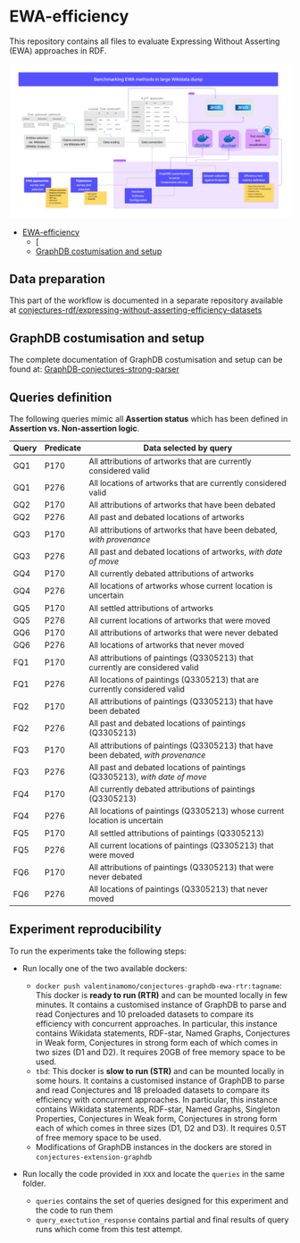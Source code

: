 # EWA-efficiency

This repository contains all files to evaluate Expressing Without Asserting (EWA) approaches in RDF.

![EWA efficiency tests workflow](documentation/ewa_efficiency_workflow_tests.png)

<!-- TOC start (generated with https://github.com/derlin/bitdowntoc) -->

- [EWA-efficiency](#ewa-efficiency)
   * [
   * [GraphDB costumisation and setup](#graphdb-costumisation-and-setup)

<!-- TOC end -->

<!-- TOC --><a name="ewa-efficiency"></a>

<!-- TOC --><a name="data-acquisition-scaling-and-conversion"></a>

## Data preparation
This part of the workflow is documented in a separate repository available at [conjectures-rdf/expressing-without-asserting-efficiency-datasets](https://github.com/conjectures-rdf/expressing-without-asserting-efficiency-datasets)

<!-- TOC --><a name="graphdb-costumisation-and-setup"></a>
## GraphDB costumisation and setup
The complete documentation of GraphDB costumisation and setup can be found at: [GraphDB-conjectures-strong-parser](https://github.com/conjectures-rdf/GraphDB-conjectures-strong-parser)

## Queries definition

The following queries mimic all **Assertion status** which has been defined in **Assertion vs. Non-assertion logic**. 

| Query | Predicate | Data selected by query |
|-------|-----------|------------------------|
| GQ1   | P170      | All attributions of artworks that are currently considered valid |
| GQ1   | P276      | All locations of artworks that are currently considered valid |
| GQ2   | P170      | All attributions of artworks that have been debated |
| GQ2   | P276      | All past and debated locations of artworks |
| GQ3   | P170      | All attributions of artworks that have been debated, *with provenance* |
| GQ3   | P276      | All past and debated locations of artworks, *with date of move* |
| GQ4   | P170      | All currently debated attributions of artworks |
| GQ4   | P276      | All locations of artworks whose current location is uncertain |
| GQ5   | P170      | All settled attributions of artworks |
| GQ5   | P276      | All current locations of artworks that were moved |
| GQ6   | P170      | All attributions of artworks that were never debated |
| GQ6   | P276      | All locations of artworks that never moved |
| FQ1   | P170      | All attributions of paintings (Q3305213) that currently are considered valid |
| FQ1   | P276      | All locations of paintings (Q3305213) that are currently considered valid |
| FQ2   | P170      | All attributions of paintings (Q3305213) that have been debated |
| FQ2   | P276      | All past and debated locations of paintings (Q3305213) |
| FQ3   | P170      | All attributions of paintings (Q3305213) that have been debated, *with provenance* |
| FQ3   | P276      | All past and debated locations of paintings (Q3305213), *with date of move* |
| FQ4   | P170      | All currently debated attributions of paintings (Q3305213) |
| FQ4   | P276      | All locations of paintings (Q3305213) whose current location is uncertain |
| FQ5   | P170      | All settled attributions of paintings (Q3305213) |
| FQ5   | P276      | All current locations of paintings (Q3305213) that were moved |
| FQ6   | P170      | All attributions of paintings (Q3305213) that were never debated |
| FQ6   | P276      | All locations of paintings (Q3305213) that never moved |


## Experiment reproducibility

To run the experiments take the following steps:
- Run locally one of the two available dockers:
  - ```docker push valentinamomo/conjectures-graphdb-ewa-rtr:tagname```: This docker is **ready to run (RTR)** and can be mounted locally in few minutes. It contains a customised instance of GraphDB to parse and read Conjectures and 10 preloaded datasets to compare its efficiency with concurrent approaches. In particular, this instance contains Wikidata statements, RDF-star, Named Graphs, Conjectures in Weak form, Conjectures in strong form each of which comes in two sizes (D1 and D2). It requires 20GB of free memory space to be used.
  - ```tbd```: This docker is **slow to run (STR)** and can be mounted locally in some hours. It contains a customised instance of GraphDB to parse and read Conjectures and 18 preloaded datasets to compare its efficiency with concurrent approaches. In particular, this instance contains Wikidata statements, RDF-star, Named Graphs, Singleton Properties, Conjectures in Weak form, Conjectures in strong form each of which comes in three sizes (D1, D2 and D3). It requires 0.5T of free memory space to be used.
  - Modifications of GraphDB instances in the dockers are stored in ```conjectures-extension-graphdb```

- Run locally the code provided in ```XXX``` and locate the ```queries``` in the same folder.
  - ```queries``` contains the set of queries designed for this experiment and the code to run them
  - ```query_exectution_response``` contains partial and final results of query runs which come from this test attempt.
